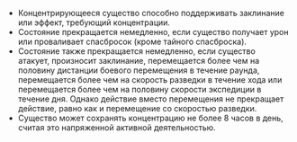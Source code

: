 - Концентрирующееся существо способно поддерживать заклинание или эффект, требующий концентрации. 
- Состояние прекращается немедленно, если существо получает урон или проваливает  спасбросок (кроме тайного спасброска). 
- Состояние также прекращается немедленно, если существо атакует, произносит заклинание, перемещается более чем на половину дистанции боевого перемещения в течение раунда, перемещается более чем на скорость разведки в течение хода или перемещается более чем на половину скорости экспедиции в течение дня. Однако действие вместо перемещения не прекращает действие, равно как и перемещение со скоростью разведки. 
- Существо может сохранять концентрацию не более 8 часов в день, считая это напряженной активной деятельностью.
